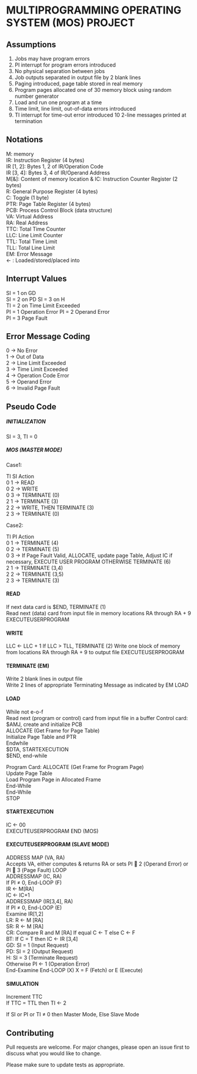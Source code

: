 # MULTIPROGRAMMING OPERATING SYSTEM (MOS) PROJECT 


## Assumptions
1. Jobs may have program errors 
2. PI interrupt for program errors introduced 
3. No physical separation between jobs 
4. Job outputs separated in output file by 2 blank lines 
5. Paging introduced, page table stored in real memory 
6. Program pages allocated one of 30 memory block using random number generator   
7. Load and run one program at a time 
8. Time limit, line limit, out-of-data errors introduced 
9. TI interrupt for time-out error introduced 
10 2-line messages printed at termination

## Notations
M: memory   
IR: Instruction Register (4 bytes)  
IR [1, 2]: Bytes 1, 2 of IR/Operation Code  
IR [3, 4]: Bytes 3, 4 of IR/Operand Address   
M[&]: Content of memory location &  IC: Instruction Counter Register (2 bytes)  
R: General Purpose Register (4 bytes)  
C: Toggle (1 byte)  
PTR: Page Table Register (4 bytes)  
PCB: Process Control Block (data structure)  
VA: Virtual Address  
RA: Real Address  
TTC: Total Time Counter  
LLC: Line Limit Counter  
TTL: Total Time Limit  
TLL: Total Line Limit  
EM: Error Message   
<- : Loaded/stored/placed into 

## Interrupt Values
SI = 1 on GD  
SI = 2 on PD 
SI = 3 on H  
TI = 2 on Time Limit Exceeded  
PI = 1 Operation Error 
PI = 2 Operand Error  
PI = 3 Page Fault

## Error Message Coding  
0  ->    No Error  
1  ->    Out of Data  
2  ->    Line Limit Exceeded  
3  ->    Time Limit Exceeded  
4  ->    Operation Code Error  
5  ->    Operand Error  
6  ->    Invalid Page Fault

## Pseudo Code

##### INITIALIZATION 
SI = 3, TI = 0

##### MOS (MASTER MODE) 
Case1:

TI SI   Action  
0  1 -> READ  
0  2 -> WRITE  
0  3 -> TERMINATE (0)  
2  1 -> TERMINATE (3)  
2  2 -> WRITE, THEN TERMINATE (3)  
2  3 -> TERMINATE (0) 

Case2:

TI  PI Action  
0 1  ->  TERMINATE (4)  
0 2  ->  TERMINATE (5)  
0 3  ->  If Page Fault Valid, ALLOCATE, update page Table, Adjust IC 
     if necessary,     EXECUTE USER PROGRAM OTHERWISE TERMINATE (6)  
2 1  ->   TERMINATE (3,4)  
2 2  ->  TERMINATE (3,5)  
2 3  ->  TERMINATE (3)

#### READ
If next data card is $END, TERMINATE (1)  
Read next (data) card from input file in memory locations RA through RA + 9  EXECUTEUSERPROGRAM 

#### WRITE  
LLC <- LLC + 1  If  LLC > TLL, TERMINATE (2) 
Write one block of memory from locations RA through RA + 9 to output file  EXECUTEUSERPROGRAM 

#### TERMINATE (EM)  
Write 2 blank lines in output file  
Write 2 lines of appropriate Terminating Message as indicated by EM  LOAD 

#### LOAD
While not  e-o-f   
Read next (program or control) card from input file in a buffer    Control card: $AMJ, create and initialize PCB      
ALLOCATE (Get Frame for Page Table)      
Initialize Page Table and PTR      
Endwhile       
$DTA, STARTEXECUTION       
$END, end-while    

Program Card: ALLOCATE (Get Frame for Program Page)      
Update Page Table      
Load Program Page in Allocated Frame      
End-While  
End-While  
STOP

#### STARTEXECUTION  
IC <- 00  
EXECUTEUSERPROGRAM 
END (MOS) 

#### EXECUTEUSERPROGRAM (SLAVE MODE) 
ADDRESS MAP (VA, RA)  
Accepts VA, either computes & returns RA or sets PI  2 (Operand Error) or PI  3 (Page Fault) 
LOOP  
ADDRESSMAP (IC, RA)  
If PI ≠  0, End-LOOP (F)  
IR <- M[RA]  
IC <-  IC+1  
ADDRESSMAP (IR[3,4], RA)  
If PI ≠ 0, End-LOOP (E)   
Examine IR[1,2]   
LR: R <- M [RA]   
SR: R <- M [RA]   
CR:  Compare R and M [RA]  If equal C <- T else C <- F    
BT: If C = T then IC <- IR [3,4]   
GD: SI = 1 (Input Request)   
PD:  SI = 2 (Output Request)   
H: SI = 3 (Terminate Request)   
Otherwise PI <- 1 (Operation Error)   
End-Examine 
End-LOOP (X) X = F (Fetch) or E (Execute)

#### SIMULATION  
Increment TTC   
If  TTC = TTL then TI <- 2

If SI or PI or TI ≠ 0 then Master Mode, Else Slave Mode 


## Contributing
Pull requests are welcome. For major changes, please open an issue first to discuss what you would like to change.

Please make sure to update tests as appropriate.

